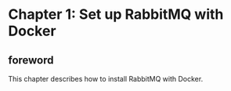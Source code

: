 # Chapter 1: Set up RabbitMQ with Docker
## foreword
This chapter describes how to install RabbitMQ with Docker.

